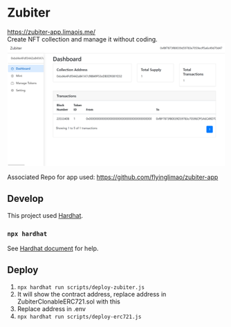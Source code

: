 # Zubiter
https://zubiter-app.limaois.me/  
Create NFT collection and manage it without coding.
![Screenshot](./screenshot.png)

Associated Repo for app used: https://github.com/flyinglimao/zubiter-app
## Develop
This project used [Hardhat](https://github.com/nomiclabs/hardhat).  

### `npx hardhat`
See [Hardhat document](https://hardhat.org/getting-started/) for help.

## Deploy
1. `npx hardhat run scripts/deploy-zubiter.js`
2. It will show the contract address, replace address in ZubiterClonableERC721.sol with this
3. Replace address in .env
4. `npx hardhat run scripts/deploy-erc721.js`